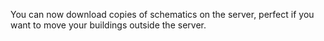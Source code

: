 You can now download copies of schematics on the server, perfect if you want to move your buildings outside the server.
